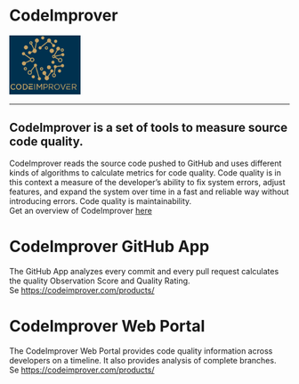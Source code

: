 # CodeImprover
![CodeImprover Logo](./Images/CodeImprover-small-logo-title.png) 
___
## CodeImprover is a set of tools to measure source code quality. 

CodeImprover reads the source code pushed to GitHub and uses different kinds of algorithms to calculate metrics for code quality. Code quality is in this context a measure of the developer’s ability to fix system errors, adjust features, and expand the system over time in a fast and reliable way without introducing errors. Code quality is maintainability.  
Get an overview of CodeImprover [here](https://codeimprover.com/how-it-works-illustrated/)  

# CodeImprover GitHub App
The GitHub App analyzes every commit and every pull request calculates the quality Observation Score and Quality Rating.  
Se <https://codeimprover.com/products/>


# CodeImprover Web Portal
The CodeImprover Web Portal provides code quality information across developers on a timeline. It also provides analysis of complete branches.  
Se <https://codeimprover.com/products/>

 


